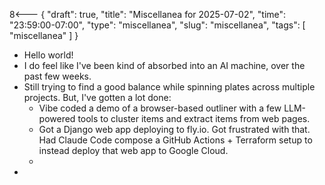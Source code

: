 8<--- { "draft": true, "title": "Miscellanea for 2025-07-02", "time": "23:59:00-07:00", "type": "miscellanea", "slug": "miscellanea", "tags": [ "miscellanea" ] }

- Hello world!
- I do feel like I've been kind of absorbed into an AI machine, over the past few weeks.
- Still trying to find a good balance while spinning plates across multiple projects. But, I've gotten a lot done:
	- Vibe coded a demo of a browser-based outliner with a few LLM-powered tools to cluster items and extract items from web pages.
	- Got a Django web app deploying to fly.io. Got frustrated with that. Had Claude Code compose a GitHub Actions + Terraform setup to instead deploy that web app to Google Cloud.
	- 
- 
